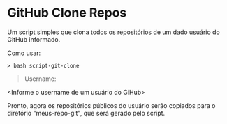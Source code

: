 # GitHub Clone Repos
Um script simples que clona todos os repositórios de um dado usuário do GitHub informado.

Como usar:
```
> bash script-git-clone
```

> Username:

<Informe o username de um usuário do GiHub>

Pronto, agora os repositórios públicos do usuário serão copiados para o diretório "meus-repo-git", que será gerado pelo script.
